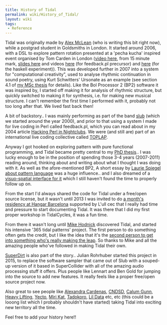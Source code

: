 ```yaml
---
title: History of Tidal
permalink: wiki/History_of_Tidal/
layout: wiki
tags:
 - Reference
---
```


Tidal was originally made by [Alex
McLean](/wiki/User%3AYaxu "wikilink") (who is writing this bit right now),
while a postgrad student in Goldsmiths in London. It started around
2006, with a DSL to explore pattern rotation presented at a 'pecha
kucha' inspired event organised by Tom Carden in London ([video
here](http://toxi.co.uk/blog/2006/07/ask-later-not-t-k-event.htm), from
15 minute mark, [slides here](http://slab.org/archive/20/20.pdf) and
videos [here](http://slab.org/archive/20/pl.avi) (for feedback.pl
precursor) and [here](http://slab.org/archive/20/hs.avi) (for the
haskell experiment)). This was developed further in 2007 into a system
for "computational creativity", used to analyse rhythmic continuation in
sound poetry, using Kurt Schwitters' Ursonate as an example (see section
4.1 of [my MSc
thesis](https://pdfs.semanticscholar.org/99ac/092d014aac16728912563975282e20039e19.pdf)
for details). Like the Bol Processor 2 (BP2) software it was inspired
by, I started off making it for analysis of rhythmic structure, but
quickly switched to making it for synthesis, i.e. for making new musical
structure. I can't remember the first time I performed with it, probably
not too long after that. We lived fast back then!

A bit of backstory.. I was mainly performing as part of the band
[slub](http://slub.org) (which we started around the year 2000), and
prior to that using a system I made for live coding in Perl called
feedback.pl, which you can read about in my 2004 article [Hacking Perl
in Nightclubs](https://www.perl.com/pub/2004/08/31/livecode.html/). We
were (and still are) part of an international live coding collective
called [TOPLAP](https://toplap.org/).

Anyway I got hooked on exploring pattern with pure functional
programming, and Tidal became pretty central to my [PhD
thesis](http://slab.org/thesis/).. I was lucky enough to be in the
position of spending those 3-4 years (2007-2011) reading around,
thinking about and writing about what I thought I was doing with it. As
well as the afore-mentioned BP2, A short essay by [Laurie Spiegel about
pattern language](http://retiary.org/ls/writings/musical_manip.html) was
a huge influence.. and I also dreamed of a [visuo-spatial interface for
it](https://slab.org/colourful-texture/) which I still haven't found the
time to properly follow up on.

From the start I'd always shared the code for Tidal under a free/open
source license, but it wasn't until 2013 I was invited to do [a month's
residency at Hangar
Barcelona](https://hangar.org/en/recerca/noticies/addicted2random-taller-drawing-weaving-and-speaking-live-generative-music-dalex-mc-lean/)
supported by L'ull cec that I really had time and pressure to start
documenting Tidal. It was there that I did my first proper workshop in
TidalCycles, it was a fun time.

From there it wasn't long until [Mike Hodnick](http://kindohm.com/)
discovered Tidal, and started his intensive '365 tidal patterns'
project. The first person to do something often gets the credit, but I
like the idea that it's the [second person to get into something who's
really making the leap](https://www.youtube.com/watch?v=fW8amMCVAJQ). So
thanks to Mike and all the amazing people who've followed in making
Tidal their own.

[SuperDirt](https://github.com/musikinformatik/SuperDirt/) is also part
of the story.. Julian Rohrhuber started this project in 2015, to replace
the software sampler that came out of Slub with a souped-up version of
it based in SuperCollider with all of the amazing audio processing stuff
it offers. Plus people like Lennart and Ben Gold for jumping into the
source to add new features. It really feels like a proper free/open
source project now.

Also great to see people like [Alexandra
Cardenas](https://cargocollective.com/tiemposdelruido),
[CNDSD](https://vimeo.com/cndsd), [Calum
Gunn](http://www.calumgunn.com/), [Heavy
Lifting](https://heavy-lifting.github.io/),
[Yecto](https://yecto.github.io/), [Miri
Kat](https://mirikat.bandcamp.com/releases),
[Tadokoro](http://twitter.com/tadokoro), [Lil
Data](http://lildata.co.uk) etc, etc (this could be a looong list which
I probably shouldn't have started) taking Tidal into exciting new
territory all the time.

Feel free to add your history here!!

